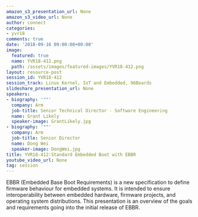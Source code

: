 ```yaml
---
amazon_s3_presentation_url: None
amazon_s3_video_url: None
author: connect
categories:
- yvr18
comments: true
date: '2018-09-16 09:00:00+00:00'
image:
  featured: true
  name: YVR18-412.png
  path: /assets/images/featured-images/YVR18-412.png
layout: resource-post
session_id: YVR18-412
session_track: Linux Kernel, IoT and Embedded, 96Boards
slideshare_presentation_url: None
speakers:
- biography: '""'
  company: Arm
  job-title: Senior Technical Director - Software Engineering
  name: Grant Likely
  speaker-image: GrantLikely.jpg
- biography: '""'
  company: Arm
  job-title: Senior Director
  name: Dong Wei
  speaker-image: DongWei.jpg
title: YVR18-412:Standard Embedded Boot with EBBR
youtube_video_url: None
tag: session
---
```


EBBR (Embedded Base Boot Requirements) is a new specification to define firmware behaviour for embedded systems. It is intended to ensure interoperability between embedded hardware, firmware projects, and operating system distributions.  This presentation is an overview of the
goals and requirements going into the initial release of EBBR.